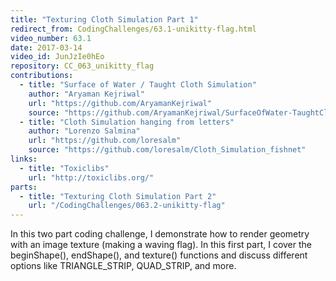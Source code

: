```yaml
---
title: "Texturing Cloth Simulation Part 1"
redirect_from: CodingChallenges/63.1-unikitty-flag.html
video_number: 63.1
date: 2017-03-14
video_id: JunJzIe0hEo
repository: CC_063_unikitty_flag
contributions:
  - title: "Surface of Water / Taught Cloth Simulation"
    author: "Aryaman Kejriwal"
    url: "https://github.com/AryamanKejriwal"
    source: "https://github.com/AryamanKejriwal/SurfaceOfWater-TaughtClothSimulation"
  - title: "Cloth Simulation hanging from letters"
    author: "Lorenzo Salmina"
    url: "https://github.com/loresalm"
    source: "https://github.com/loresalm/Cloth_Simulation_fishnet"
links:
  - title: "Toxiclibs"
    url: "http://toxiclibs.org/"
parts:
  - title: "Texturing Cloth Simulation Part 2"
    url: "/CodingChallenges/063.2-unikitty-flag"
---
```

In this two part coding challenge, I demonstrate how to render geometry with an image texture (making a waving flag).  In this first part, I cover the beginShape(), endShape(), and texture() functions and discuss different options like TRIANGLE_STRIP, QUAD_STRIP, and more.
